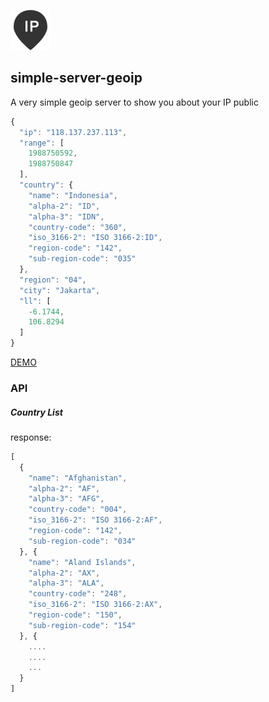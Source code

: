 ![SIMPLE SERVER GEOIP](https://raw.githubusercontent.com/aredo/simple-server-geoip/master/ip.png)
## simple-server-geoip

A very simple geoip server to show you about your IP public

``` js
{
  "ip": "118.137.237.113",
  "range": [
    1988750592,
    1988750847
  ],
  "country": {
    "name": "Indonesia",
    "alpha-2": "ID",
    "alpha-3": "IDN",
    "country-code": "360",
    "iso_3166-2": "ISO 3166-2:ID",
    "region-code": "142",
    "sub-region-code": "035"
  },
  "region": "04",
  "city": "Jakarta",
  "ll": [
    -6.1744,
    106.8294
  ]
}

```
[DEMO](http://hengkiardo.com:5000)


### API

##### Country List

response:

```js
[
  {
    "name": "Afghanistan",
    "alpha-2": "AF",
    "alpha-3": "AFG",
    "country-code": "004",
    "iso_3166-2": "ISO 3166-2:AF",
    "region-code": "142",
    "sub-region-code": "034"
  }, {
    "name": "Aland Islands",
    "alpha-2": "AX",
    "alpha-3": "ALA",
    "country-code": "248",
    "iso_3166-2": "ISO 3166-2:AX",
    "region-code": "150",
    "sub-region-code": "154"
  }, {
    ....
    ....
    ...
  }
]
````
